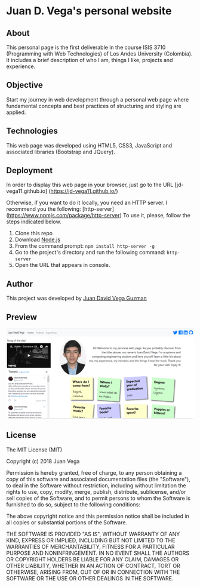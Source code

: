 # Juan D. Vega's personal website

## About

This personal page is the first deliverable in the course ISIS 3710 (Programming with Web Technologies) of Los Andes University (Colombia). It includes a brief description of who I am, things I like, projects and experience.

## Objective

Start my journey in web development through a personal web page where fundamental concepts and best practices of structuring and styling are applied.

## Technologies

This web page was developed using HTML5, CSS3, JavaScript and associated libraries (Bootstrap and JQuery).

## Deployment

In order to display this web page in your browser, just go to the URL [jd-vega11.github.io] (https://jd-vega11.github.io/)

Otherwise, if you want to do it locally, you need an HTTP server. I recommend you the following: [http-server] (https://www.npmjs.com/package/http-server) To use it, please, follow the steps indicated below.

1. Clone this repo
2. Download [Node.js](https://nodejs.org/es/)
3. From the command prompt:
  `npm install http-server -g`
4. Go to the project's directory and run the following command:
  `http-server`
5. Open the URL that appears in console.

## Author

This project was developed by [Juan David Vega Guzman](https://github.com/jd-vega11)

## Preview

![alt text](https://raw.githubusercontent.com/jd-vega11/jd-vega11.github.io/master/img/screenshotReadme.png)

## License

The MIT License (MIT)

Copyright (c) 2018 Juan Vega

Permission is hereby granted, free of charge, to any person obtaining a copy of this software and associated documentation files (the "Software"), to deal in the Software without restriction, including without limitation the rights to use, copy, modify, merge, publish, distribute, sublicense, and/or sell copies of the Software, and to permit persons to whom the Software is furnished to do so, subject to the following conditions:

The above copyright notice and this permission notice shall be included in all copies or substantial portions of the Software.

THE SOFTWARE IS PROVIDED "AS IS", WITHOUT WARRANTY OF ANY KIND, EXPRESS OR IMPLIED, INCLUDING BUT NOT LIMITED TO THE WARRANTIES OF MERCHANTABILITY, FITNESS FOR A PARTICULAR PURPOSE AND NONINFRINGEMENT. IN NO EVENT SHALL THE AUTHORS OR COPYRIGHT HOLDERS BE LIABLE FOR ANY CLAIM, DAMAGES OR OTHER LIABILITY, WHETHER IN AN ACTION OF CONTRACT, TORT OR OTHERWISE, ARISING FROM, OUT OF OR IN CONNECTION WITH THE SOFTWARE OR THE USE OR OTHER DEALINGS IN THE SOFTWARE.
